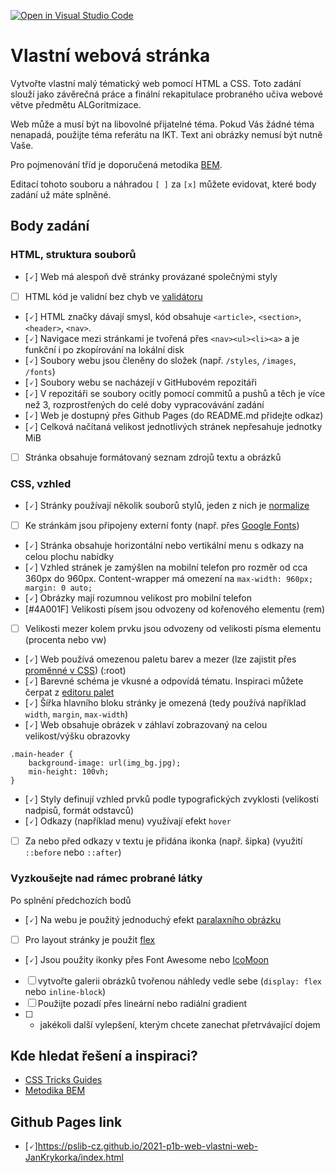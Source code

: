[![Open in Visual Studio Code](https://classroom.github.com/assets/open-in-vscode-c66648af7eb3fe8bc4f294546bfd86ef473780cde1dea487d3c4ff354943c9ae.svg)](https://classroom.github.com/online_ide?assignment_repo_id=7917155&assignment_repo_type=AssignmentRepo)
# Vlastní webová stránka

Vytvořte vlastní malý tématický web pomocí HTML a CSS. Toto zadání slouží jako závěrečná práce a finální rekapitulace probraného učiva webové větve předmětu ALGoritmizace.

Web může a musí být na libovolné přijatelné téma. Pokud Vás žádné téma nenapadá, použijte téma referátu na IKT. Text ani obrázky nemusí být nutně Vaše.

Pro pojmenování tříd je doporučená metodika [BEM](http://getbem.com/introduction/).

Editací tohoto souboru a náhradou ``[ ]`` za ``[x]`` můžete evidovat, které body zadání už máte splněné.

## Body zadání

### HTML, struktura souborů

* [🗸] Web má alespoň dvě stránky provázané společnými styly
* [ ] HTML kód je validní bez chyb ve [validátoru](https://validator.w3.org/)
* [🗸] HTML značky dávají smysl, kód obsahuje ``<article>``, ``<section>``, ``<header>``, ``<nav>``.
* [🗸] Navigace mezi stránkami je tvořená přes ``<nav><ul><li><a>`` a je funkční i po zkopírování na lokální disk
* [🗸] Soubory webu jsou členěny do složek (např. ``/styles``, ``/images``, ``/fonts``)
* [🗸] Soubory webu se nacházejí v GitHubovém repozitáři
* [🗸] V repozitáři se soubory ocitly pomocí commitů a pushů a těch je více než 3, rozprostřených do celé doby vypracovávání zadání
* [🗸] Web je dostupný přes Github Pages (do README.md přidejte odkaz)
* [🗸] Celková načítaná velikost jednotlivých stránek nepřesahuje jednotky MiB
* [ ] Stránka obsahuje formátovaný seznam zdrojů textu a obrázků

### CSS, vzhled

* [🗸] Stránky používají několik souborů stylů, jeden z nich je [normalize](https://necolas.github.io/normalize.css/)
* [ ] Ke stránkám jsou připojeny externí fonty (např. přes [Google Fonts](https://fonts.google.com/))
* [🗸] Stránka obsahuje horizontální nebo vertikální menu s odkazy na celou plochu nabídky
* [🗸] Vzhled stránek je zamýšlen na mobilní telefon pro rozměr od cca 360px do 960px. Content-wrapper má omezení na ``max-width: 960px; margin: 0 auto;``
* [🗸] Obrázky mají rozumnou velikost pro mobilní telefon
* [#4A001F] Velikosti písem jsou odvozeny od kořenového elementu (rem)
* [ ] Velikosti mezer kolem prvku jsou odvozeny od velikosti písma elementu (procenta nebo vw)
* [🗸] Web používá omezenou paletu barev a mezer (lze zajistit přes [proměnné v CSS](https://developer.mozilla.org/en-US/docs/Web/CSS/Using_CSS_custom_properties)) (:root)
* [🗸] Barevné schéma je vkusné a odpovídá tématu. Inspiraci můžete čerpat z [editoru palet](https://coolors.co/palettes/trending)
* [🗸] Šířka hlavního bloku stránky je omezená (tedy používá například ``width``, ``margin``, ``max-width``)
* [🗸] Web obsahuje obrázek v záhlaví zobrazovaný na celou velikost/výšku obrazovky
````    
.main-header {
    background-image: url(img_bg.jpg);
    min-height: 100vh;
}
````
* [🗸] Styly definují vzhled prvků podle typografických zvyklosti (velikosti nadpisů, formát odstavců)
* [🗸] Odkazy (například menu) využívají efekt ``hover``
* [ ] Za nebo před odkazy v textu je přidána ikonka (např. šipka) (využití ``::before`` nebo ``::after``)

### Vyzkoušejte nad rámec probrané látky

Po splnění předchozích bodů

* [🗸] Na webu je použitý jednoduchý efekt [paralaxního obrázku](https://www.w3schools.com/howto/howto_css_parallax.asp)
* [ ] Pro layout stránky je použit [flex](https://css-tricks.com/snippets/css/a-guide-to-flexbox/)
* [🗸] Jsou použity ikonky přes Font Awesome nebo [IcoMoon](https://icomoon.io/)
* [ ] vytvořte galerii obrázků tvořenou náhledy vedle sebe (``display: flex`` nebo ``inline-block``)
* [ ] Použijte pozadí přes lineární nebo radiální gradient
* [ ] + jakékoli další vylepšení, kterým chcete zanechat přetrvávající dojem

## Kde hledat řešení a inspiraci?

* [CSS Tricks Guides](https://css-tricks.com/guides/)
* [Metodika BEM](http://getbem.com/introduction/)
## Github Pages link
* [🗸]https://pslib-cz.github.io/2021-p1b-web-vlastni-web-JanKrykorka/index.html